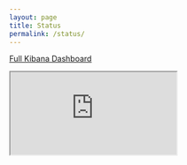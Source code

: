 ```yaml
---
layout: page
title: Status
permalink: /status/
---
```


[Full Kibana Dashboard](https://lava-monitoring.linaro.org/app/kibana#/dashboard/9458e6d0-1a79-11e9-98b1-8df03cb1ed5f)

<div class="embed-responsive embed-responsive-4by3">
  <iframe class="embed-responsive-item" id="kibana-iframe" src="https://lava-monitoring.linaro.org/app/kibana#/dashboard/9458e6d0-1a79-11e9-98b1-8df03cb1ed5f?embed=true&_g=(refreshInterval:(pause:!t,value:0),time:(from:now-7d,mode:quick,to:now))"></iframe>
</div>
